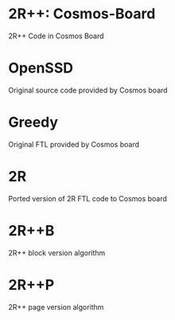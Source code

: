 # 2R++: Cosmos-Board
2R++ Code in Cosmos Board

# OpenSSD
Original source code provided by Cosmos board

# Greedy
Original FTL provided by Cosmos board

# 2R
Ported version of 2R FTL code to Cosmos board

# 2R++B
2R++ block version algorithm

# 2R++P
2R++ page version algorithm
